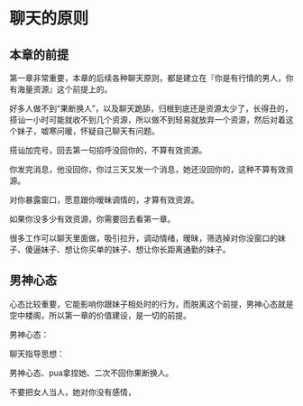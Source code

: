 # 聊天的原则

## 本章的前提

第一章非常重要，本章的后续各种聊天原则，都是建立在『你是有行情的男人，你有海量资源』这个前提上的。

好多人做不到“果断换人”，以及聊天跪舔，归根到底还是资源太少了，长得丑的，搭讪一小时可能就收不到几个资源，所以做不到轻易就放弃一个资源，然后对着这个妹子，嘘寒问暖，怀疑自己聊天有问题。

搭讪加完号，回去第一句招呼没回你的，不算有效资源。

你发完消息，他没回你，你过三天又发一个消息，她还没回你的，这种不算有效资源。

对你暴露窗口，愿意跟你暧昧调情的，才算有效资源。

如果你没多少有效资源，你需要回去看第一章。





很多工作可以聊天里面做，吸引拉升，调动情绪，暧昧，筛选掉对你没窗口的妹子、傻逼妹子、想让你买单的妹子、想让你长距离通勤的妹子。       

## 男神心态

心态比较重要，它能影响你跟妹子相处时的行为，而脱离这个前提，男神心态就是空中楼阁，所以第一章的价值建设，是一切的前提。



男神心态： 

聊天指导思想：

男神心态、pua拿捏她、二次不回你果断换人。



不要把女人当人，她对你没有感情，
